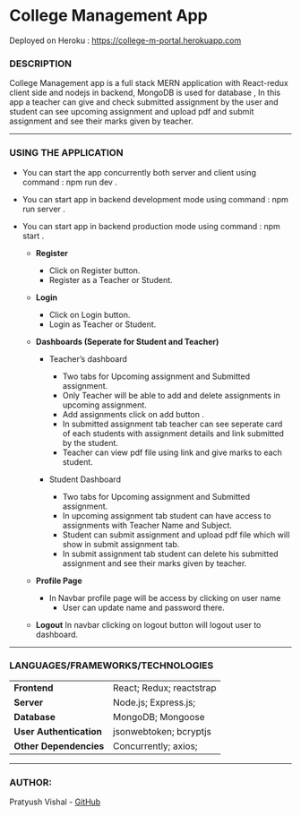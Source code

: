 # College Management App

Deployed on Heroku : https://college-m-portal.herokuapp.com

### DESCRIPTION

College Management app is a full stack MERN application with React-redux client side and nodejs in backend, MongoDB is used for database , In this app a teacher can give and check submitted assignment by the user and student can see upcoming assignment and upload pdf and submit assignment and see their marks given by teacher.

---

### USING THE APPLICATION

- You can start the app concurrently both server and client using command : npm run dev .

- You can start app in backend development mode using command : npm run server .

- You can start app in backend production mode using command : npm start .

  - **Register**

    - Click on Register button.
    - Register as a Teacher or Student.

  - **Login**

    - Click on Login button.
    - Login as Teacher or Student.

  - **Dashboards (Seperate for Student and Teacher)**

    - Teacher’s dashboard

      - Two tabs for Upcoming assignment and Submitted assignment.
      - Only Teacher will be able to add and delete assignments in upcoming assignment.
      - Add assignments click on add button .
      - In submitted assignment tab teacher can see seperate card of each students with assignment details and link submitted by the student.
      - Teacher can view pdf file using link and give marks to each student.

    - Student Dashboard
      - Two tabs for Upcoming assignment and Submitted assignment.
      - In upcoming assignment tab student can have access to assignments with Teacher Name and Subject.
      - Student can submit assignment and upload pdf file which will show in submit assignment tab.
      - In submit assignment tab student can delete his submitted assignment and see their marks given by teacher.

  - **Profile Page**
    - In Navbar profile page will be access by clicking on user name
      - User can update name and password there.
  - **Logout**
    In navbar clicking on logout button will logout user to dashboard.

---

### LANGUAGES/FRAMEWORKS/TECHNOLOGIES

|                         |                          |
| ----------------------- | ------------------------ |
| **Frontend**            | React; Redux; reactstrap |
| **Server**              | Node.js; Express.js;     |
| **Database**            | MongoDB; Mongoose        |
| **User Authentication** | jsonwebtoken; bcryptjs   |
| **Other Dependencies**  | Concurrently; axios;     |

---

### AUTHOR:

Pratyush Vishal - [GitHub](https://github.com/prats7)
